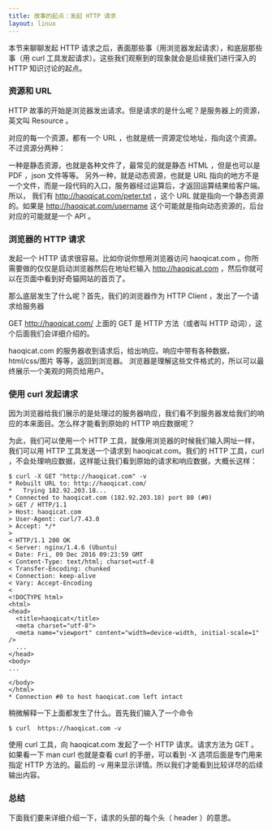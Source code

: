 ```yaml
---
title: 故事的起点：发起 HTTP 请求
layout: linux
---
```


本节来聊聊发起 HTTP 请求之后，表面那些事（用浏览器发起请求），和底层那些事（用 curl 工具发起请求）。这些我们观察到的现象就会是后续我们进行深入的 HTTP 知识讨论的起点。

### 资源和 URL

HTTP 故事的开始是浏览器发出请求。但是请求的是什么呢？是服务器上的资源，英文叫 Resource 。

对应的每一个资源，都有一个 URL ，也就是统一资源定位地址，指向这个资源。不过资源分两种：

一种是静态资源，也就是各种文件了，最常见的就是静态 HTML ，但是也可以是 PDF ，json 文件等等。
另外一种，就是动态资源，也就是 URL 指向的地方不是一个文件，而是一段代码的入口，服务器经过运算后，才返回运算结果给客户端。
所以， 我们有 http://haoqicat.com/peter.txt ，这个 URL 就是指向一个静态资源的。如果是 http://haoqicat.com/username 这个可能就是指向动态资源的，后台对应的可能就是一个 API 。

### 浏览器的 HTTP 请求

发起一个 HTTP 请求很容易。比如你说你想用浏览器访问 haoqicat.com 。你所需要做的仅仅是启动浏览器然后在地址栏输入 http://haoqicat.com ，然后你就可以在页面中看到好奇猫网站的首页了。

那么底层发生了什么呢？首先，我们的浏览器作为 HTTP Client ，发出了一个请求给服务器

GET http://haoqicat.com/
上面的 GET 是 HTTP 方法（或者叫 HTTP 动词），这个后面我们会详细介绍的。

haoqicat.com 的服务器收到请求后，给出响应。响应中带有各种数据，html/css/图片 等等，返回到浏览器。 浏览器是理解这些文件格式的，所以可以最终展示一个美观的网页给用户。

### 使用 curl 发起请求

因为浏览器给我们展示的是处理过的服务器响应，我们看不到服务器发给我们的响应的本来面目。怎么样才能看到原始的 HTTP 响应数据呢？

为此，我们可以使用一个 HTTP 工具，就像用浏览器的时候我们输入网址一样，我们可以用 HTTP 工具发送一个请求到 haoqicat.com。我们的 HTTP 工具，curl ，不会处理响应数据，这样能让我们看到原始的请求和响应数据，大概长这样：

```
$ curl -X GET "http://haoqicat.com" -v
* Rebuilt URL to: http://haoqicat.com/
*   Trying 182.92.203.18...
* Connected to haoqicat.com (182.92.203.18) port 80 (#0)
> GET / HTTP/1.1
> Host: haoqicat.com
> User-Agent: curl/7.43.0
> Accept: */*
>
< HTTP/1.1 200 OK
< Server: nginx/1.4.6 (Ubuntu)
< Date: Fri, 09 Dec 2016 09:23:59 GMT
< Content-Type: text/html; charset=utf-8
< Transfer-Encoding: chunked
< Connection: keep-alive
< Vary: Accept-Encoding
<
<!DOCTYPE html>
<html>
<head>
  <title>haoqicat</title>
  <meta charset="utf-8">
  <meta name="viewport" content="width=device-width, initial-scale=1" />
  ...
</head>
<body>
...

</body>
</html>
* Connection #0 to host haoqicat.com left intact
```

稍微解释一下上面都发生了什么。首先我们输入了一个命令

```
$ curl  https://haoqicat.com -v
```

使用 curl 工具，向 haoqicat.com 发起了一个 HTTP 请求。请求方法为 GET 。如果看一下 man curl 也就是查看 curl 的手册，可以看到 -X 选项后面是专门用来指定 HTTP 方法的。最后的 -v 用来显示详情。所以我们才能看到比较详尽的后续输出内容。

### 总结

下面我们要来详细介绍一下，请求的头部的每个头（ header ）的意思。
